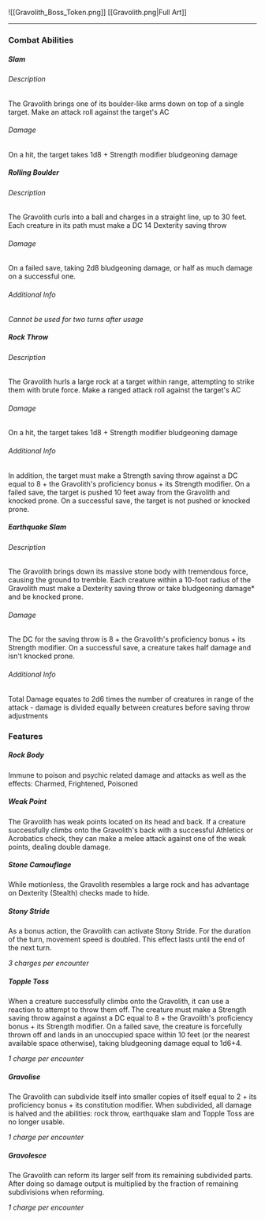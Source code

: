 ![[Gravolith_Boss_Token.png]]
[[Gravolith.png|Full Art]]

---
### Combat Abilities

##### Slam
###### Description
The Gravolith brings one of its boulder-like arms down on top of a single target. Make an attack roll against the target's AC
###### Damage
On a hit, the target takes 1d8 + Strength modifier bludgeoning damage
##### Rolling Boulder
###### Description
The Gravolith curls into a ball and charges in a straight line, up to 30 feet. Each creature in its path must make a DC 14 Dexterity saving throw
###### Damage
On a failed save, taking 2d8 bludgeoning damage, or half as much damage on a successful one.
###### Additional Info
*Cannot be used for two turns after usage*
##### Rock Throw
###### Description
The Gravolith hurls a large rock at a target within range, attempting to strike them with brute force. Make a ranged attack roll against the target's AC
###### Damage
On a hit, the target takes 1d8 + Strength modifier bludgeoning damage
###### Additional Info
In addition, the target must make a Strength saving throw against a DC equal to 8 + the Gravolith's proficiency bonus + its Strength modifier. On a failed save, the target is pushed 10 feet away from the Gravolith and knocked prone. On a successful save, the target is not pushed or knocked prone.
##### Earthquake Slam
###### Description
The Gravolith brings down its massive stone body with tremendous force, causing the ground to tremble. Each creature within a 10-foot radius of the Gravolith must make a Dexterity saving throw or take bludgeoning damage* and be knocked prone.
###### Damage
The DC for the saving throw is 8 + the Gravolith's proficiency bonus + its Strength modifier. On a successful save, a creature takes half damage and isn't knocked prone. 
###### Additional Info
Total Damage equates to 2d6 times the number of creatures in range of the attack - damage is divided equally between creatures before saving throw adjustments

### Features

##### Rock Body
Immune to poison and psychic related damage and attacks as well as the effects: Charmed, Frightened, Poisoned
##### Weak Point
The Gravolith has weak points located on its head and back. If a creature successfully climbs onto the Gravolith's back with a successful Athletics or Acrobatics check, they can make a melee attack against one of the weak points, dealing double damage.
##### Stone Camouflage
While motionless, the Gravolith resembles a large rock and has advantage on Dexterity (Stealth) checks made to hide.
##### Stony Stride
As a bonus action, the Gravolith can activate Stony Stride. For the duration of the turn, movement speed is doubled. This effect lasts until the end of the next turn. 

*3 charges per encounter*
##### Topple Toss
When a creature successfully climbs onto the Gravolith, it can use a reaction to attempt to throw them off. The creature must make a Strength saving throw against a against a DC equal to 8 + the Gravolith's proficiency bonus + its Strength modifier. On a failed save, the creature is forcefully thrown off and lands in an unoccupied space within 10 feet (or the nearest available space otherwise), taking bludgeoning damage equal to 1d6+4.

*1 charge per encounter*

##### Gravolise
The Gravolith can subdivide itself into smaller copies of itself equal to 2 + its proficiency bonus + its constitution modifier. When subdivided, all damage is halved and the abilities: rock throw, earthquake slam and Topple Toss are no longer usable.

*1 charge per encounter*

##### Gravolesce
The Gravolith can reform its larger self from its remaining subdivided parts. After doing so damage output is multiplied by the fraction of remaining subdivisions when reforming. 

*1 charge per encounter*